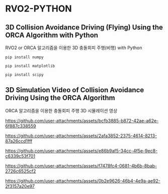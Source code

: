 # RVO2-PYTHON
## 3D Collision Avoidance Driving (Flying) Using the ORCA Algorithm with Python

RVO2 or ORCA 알고리즘을 이용한 3D 충돌회피 주행(비행) with Python

```pip install numpy```

```pip install matplotlib```

```pip install scipy```







## 3D Simulation Video of Collision Avoidance Driving Using the ORCA Algorithm

ORCA 알고리즘을 이용한 충돌회피 주행 3D 시뮬레이션 영상


https://github.com/user-attachments/assets/bcfb3885-b872-42ae-a62e-6f887c338559

https://github.com/user-attachments/assets/2afa3852-2375-4614-8213-87a26ccd1fff

https://github.com/user-attachments/assets/e86b9af5-34cc-4f5e-9ec8-c6339c53f701

https://github.com/user-attachments/assets/f7478fc4-0681-4b6b-8bab-2726c6525cf2

https://github.com/user-attachments/assets/0b2e9626-46b4-4e9a-ae92-2f3157a20e97






